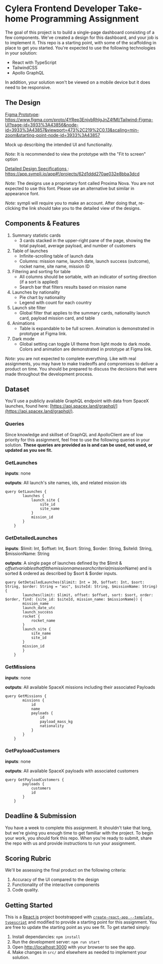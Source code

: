 # Cylera Frontend Developer Take-home Programming Assignment

The goal of this project is to build a single-page dashboard consisting of a few components. We've created a design for this dashboard, and your job is to implement it. This repo is a starting point, with some of the scaffolding in place to get you started. You're expected to use the following technologies in your solution:

- React with TypeScript
- TailwindCSS
- Apollo GraphQL

In addition, your solution won't be viewed on a mobile device but it does need to be responsive.

## The Design

[Figma Prototype](https://www.figma.com/proto/4YRep3EnjvbRhlgJnZ4fMl/Tailwind-Figma-UI?page-id=3933%3A43856&node-id=3933%3A43857&viewport=473%2C219%2C0.13&scaling=min-zoom&starting-point-node-id=3933%3A43857): https://www.figma.com/proto/4YRep3EnjvbRhlgJnZ4fMl/Tailwind-Figma-UI?page-id=3933%3A43856&node-id=3933%3A43857&viewport=473%2C219%2C0.13&scaling=min-zoom&starting-point-node-id=3933%3A43857

Mock up describing the intended UI and functionality.

_Note:_ It is recommended to view the prototype with the "Fit to screen" option 

[Detailed Design Specifications ](https://app.sympli.io/app#!/projects/62d1ddd270ae032e8bba3dcd): https://app.sympli.io/app#!/projects/62d1ddd270ae032e8bba3dcd

_Note:_ The designs use a proprietary font called Proxima Nova. You are not expected to use this font. Please use an alternative but similar in appearance font.

_Note:_ sympli will require you to make an account. After doing that, re-clicking the link should take you to the detailed view of the designs.

## Components & Features

1. Summary statistic cards
   - 3 cards stacked in the upper-right pane of the page, showing the total payload, average payload, and number of customers
2. Table of launches
   - Infinite-scrolling table of launch data
   - Columns: mission name, launch date, launch success (outcome), rocket name, site name, mission ID
4. Filtering and sorting for table
   - All columns should be sortable, with an indicator of sorting direction (if a sort is applied)
   - Search bar that filters results based on mission name
3. Launches by nationality
   - Pie chart by nationality
   - Legend with count for each country
5. Launch site filter
   - Global filter that applies to the summary cards, nationality launch card, payload mission card, and table
6. Animations
   - Table is expandable to be full screen. Animation is demonstrated in prototype at Figma link.
7. Dark mode
   - Global setting can toggle UI theme from light mode to dark mode. Colors and animation are demonstrated in prototype at Figma link.

_Note:_ you are not expected to complete everything. Like with real assignments, you may have to make tradeoffs and compromises to deliver a product on time. You should be prepared to discuss the decisions that were made throughout the development process.

## Dataset

You'll use a publicly available GraphQL endpoint with data from SpaceX launches, found here: [https://api.spacex.land/graphql/](https://api.spacex.land/graphql/).

### Queries
Since knowledge and skillset of GraphQL and ApolloClient are of low priority for this assignment, feel free to use the following queries in your solution. 
**These queries are provided as is and can be used, not used, or updated as you see fit.**

### GetLaunches
__inputs__: none

__outputs__: All launch's site names, ids, and related mission ids

```
query GetLaunches {
        launches {
            launch_site {
                site_id
                site_name
            }
            mission_id
        }
    }

```

### GetDetailedLaunches
__inputs__: $limit: Int, $offset: Int, $sort: String, $order: String, $siteId: String, $missionName: String

__outputs__: A single page of launches defined by the $limit & $offset variables that fit the mission name search criteria ($missionName) and is sorted & ordered as described by $sort & $order inputs. 

```
query GetDetailedLaunches($limit: Int = 30, $offset: Int, $sort: String, $order: String = "asc", $siteId: String, $missionName: String) {
        launches(limit: $limit, offset: $offset, sort: $sort, order: $order, find: {site_id: $siteId, mission_name: $missionName}) {
        mission_name
        launch_date_utc
        launch_success
        rocket {
            rocket_name
        }
        launch_site {
            site_name
            site_id
        }
        mission_id
        }
    }
```

### GetMissions
__inputs__: none

__outputs__:  All available SpaceX missions including their associated Payloads

```
query GetMissions {
        missions {
            id
            name
            payloads {
                id
                payload_mass_kg
                nationality
            }
        }
    }
```

### GetPayloadCustomers
__inputs__: none

__outputs__:  All available SpaceX payloads with associated customers


```
query GetPayloadCustomers {
        payloads {
            customers
            id
        }
    }
```


## Deadline & Submission

You have a week to complete this assignment. It shouldn't take that long, but we're giving you enough time to get familiar with the project. To begin your work, you should fork this repo. When you're ready to submit, share the repo with us and provide instructions to run your assignment.

## Scoring Rubric

We'll be assessing the final product on the following criteria:

1. Accuracy of the UI compared to the design
2. Functionality of the interactive components
3. Code quality.

## Getting Started

This is a [React.js](https://reactjs.org) project bootstrapped with [`create-react-app --template typescript`](https://create-react-app.dev/docs/adding-typescript/) and modified to provide a starting point for this assignment. You are free to update the starting point as you see fit. To get started simply:

1. Install dependancies: `npm install`
2. Run the development server: `npm run start`
3. Open [http://localhost:3000](http://localhost:3000) with your browser to see the app.
4. Make changes in `src/` and elsewhere as needed to implement your solution.
